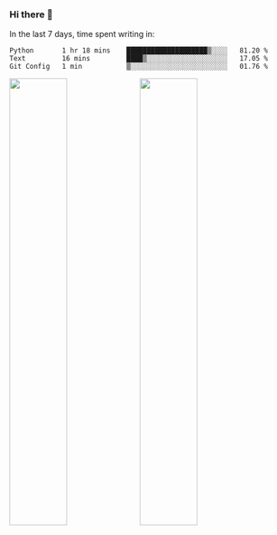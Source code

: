 ### Hi there 👋

In the last 7 days, time spent writing in:

<!--START_SECTION:waka-->
```text
Python       1 hr 18 mins    ████████████████████▒░░░░   81.20 % 
Text         16 mins         ████▒░░░░░░░░░░░░░░░░░░░░   17.05 % 
Git Config   1 min           ▒░░░░░░░░░░░░░░░░░░░░░░░░   01.76 % 
```
<!--END_SECTION:waka-->

<img src="https://wakatime.com/share/@jimtje/5d0c92de-08f8-4a72-8f2f-6a9693d1e318.svg" width=45% height=45%> <img src="https://wakatime.com/share/@jimtje/501498ae-bda5-4da7-a89d-b40bcdd5556d.svg" width=45% height=45%>
